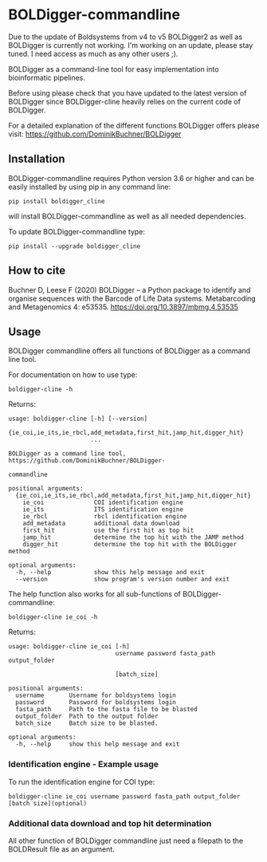 # BOLDigger-commandline

Due to the update of Boldsystems from v4 to v5 BOLDigger2 as well as BOLDigger is currently not working. I'm working on an update, please stay tuned. I need access as much as any other users ;).

BOLDigger as a command-line tool for easy implementation into bioinformatic pipelines.

Before using please check that you have updated to the latest version of BOLDigger since BOLDigger-cline heavily relies on the current code of BOLDigger.

For a detailed explanation of the different functions BOLDigger offers please visit:
https://github.com/DominikBuchner/BOLDigger

## Installation
BOLDigger-commandline requires Python version 3.6 or higher and can be easily installed by using pip in any command line:

`pip install boldigger_cline`

will install BOLDigger-commandline as well as all needed dependencies.

To update BOLDigger-commandline type:

`pip install --upgrade boldigger_cline`

## How to cite

Buchner D, Leese F (2020) BOLDigger – a Python package to identify and organise sequences with the Barcode of Life Data systems. Metabarcoding and Metagenomics 4: e53535. https://doi.org/10.3897/mbmg.4.53535

## Usage

BOLDigger commandline offers all functions of BOLDigger as a command line tool.

For documentation on how to use type:

`boldigger-cline -h`

Returns:

```
usage: boldigger-cline [-h] [--version]
                       {ie_coi,ie_its,ie_rbcl,add_metadata,first_hit,jamp_hit,digger_hit}
                       ...

BOLDigger as a command line tool, https://github.com/DominikBuchner/BOLDigger-

commandline

positional arguments:
  {ie_coi,ie_its,ie_rbcl,add_metadata,first_hit,jamp_hit,digger_hit}
    ie_coi              COI identification engine
    ie_its              ITS identification engine
    ie_rbcl             rbcl identification engine
    add_metadata        additional data download
    first_hit           use the first hit as top hit
    jamp_hit            determine the top hit with the JAMP method
    digger_hit          determine the top hit with the BOLDigger method

optional arguments:
  -h, --help            show this help message and exit
  --version             show program's version number and exit
```

The help function also works for all sub-functions of BOLDigger-commandline:

`boldigger-cline ie_coi -h`

Returns:

```
usage: boldigger-cline ie_coi [-h]
                              username password fasta_path output_folder

                              [batch_size]

positional arguments:
  username       Username for boldsystems login
  password       Password for boldsystems login
  fasta_path     Path to the fasta file to be blasted
  output_folder  Path to the output folder
  batch_size     Batch size to be blasted.

optional arguments:
  -h, --help     show this help message and exit
```

### Identification engine - Example usage
To run the identification engine for COI type:

`boldigger-cline ie_coi username password fasta_path output_folder [batch size](optional)`

### Additional data download and top hit determination
All other function of BOLDigger commandline just need a filepath to the BOLDResult file as an argument.
